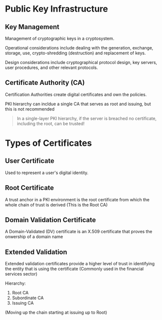 # Public Key Infrastructure

## Key Management

Management of cryptographic keys in a cryptosystem.

Operational considerations include dealing with the generation, exchange, storage, use, crypto-shredding (destruction) and replacement of keys. 

Design considerations include cryptographical protocol design, key servers, user procedures, and other relevant protocols. 

## Certificate Authority (CA)

Certification Authorities create digital certificates and own the policies.

PKI hierarchy can incldue a single CA that serves as root and issuing, but this is not recommended 

> In a single-layer PKI hierarchy, if the server is breached no certificate, including the root, can be trusted!

# Types of Certificates

## User Certificate

Used to represent a user's digital identity.

## Root Certificate

A trust anchor in a PKI environment is the root certificate from which the whole chain of trust is derived (This is the Root CA)

## Domain Validation Certificate

A Domain-Validated (DV) certificate is an X.509 certificate that proves the onwership of a domain name

## Extended Validation

Extended validation certificates provide a higher level of trust in identifying the entity that is using the certificate (Commonly used in the financial services sector)

Hierarchy:

1. Root CA
2. Subordinate CA
3. Issuing CA

(Moving up the chain starting at issuing up to Root)